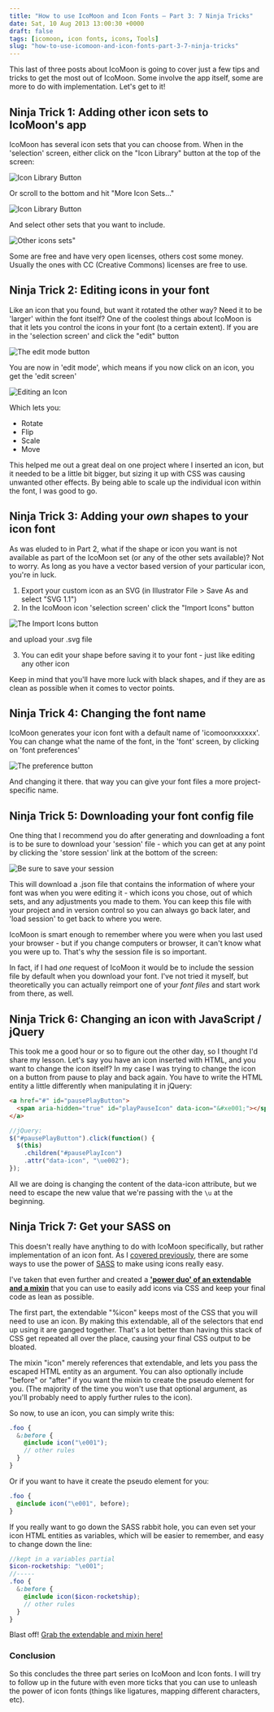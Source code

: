 ```yaml
---
title: "How to use IcoMoon and Icon Fonts – Part 3: 7 Ninja Tricks"
date: Sat, 10 Aug 2013 13:00:30 +0000
draft: false
tags: [icomoon, icon fonts, icons, Tools]
slug: "how-to-use-icomoon-and-icon-fonts-part-3-7-ninja-tricks"
---
```


This last of three posts about IcoMoon is going to cover just a few tips and tricks to get the most out of IcoMoon. Some involve the app itself, some are more to do with implementation. Let's get to it!

<!--more-->

## Ninja Trick 1: Adding other icon sets to IcoMoon's app

IcoMoon has several icon sets that you can choose from. When in the 'selection' screen, either click on the "Icon Library" button at the top of the screen:

![Icon Library Button](../images/IcoMoon_App_-_Icon_Font_Generator_1-300x173.png)

Or scroll to the bottom and hit "More Icon Sets…"

![Icon Library Button](../images/IcoMoon_App_-_Icon_Font_Generator2-300x125.png)

And select other sets that you want to include.

![Other icons sets"](../images/IcoMoon_App_-_Icon_Font_Generator1-300x242.png)

Some are free and have very open licenses, others cost some money. Usually the ones with CC (Creative Commons) licenses are free to use.

## Ninja Trick 2: Editing icons in your font

Like an icon that you found, but want it rotated the other way? Need it to be 'larger' within the font itself? One of the coolest things about IcoMoon is that it lets you control the icons in your font (to a certain extent). If you are in the 'selection screen' and click the "edit" button

![The edit mode button](../images/IcoMoon_App_-_Icon_Font_Generator_11-300x103.png)

You are now in 'edit mode', which means if you now click on an icon, you get the 'edit screen'

![Editing an Icon](../images/IcoMoon_App_-_Icon_Font_Generator_2-219x300.png)

Which lets you:

- Rotate
- Flip
- Scale
- Move

This helped me out a great deal on one project where I inserted an icon, but it needed to be a little bit bigger, but sizing it up with CSS was causing unwanted other effects. By being able to scale up the individual icon within the font, I was good to go.

## Ninja Trick 3: Adding your _own_ shapes to your icon font

As was eluded to in Part 2, what if the shape or icon you want is not available as part of the IcoMoon set (or any of the other sets available)? Not to worry. As long as you have a vector based version of your particular icon, you're in luck.

1. Export your custom icon as an SVG (in Illustrator File > Save As and select "SVG 1.1")
2. In the IcoMoon icon 'selection screen' click the "Import Icons" button

![The Import Icons button](../images/IcoMoon_App_-_Icon_Font_Generator_3-300x164.png)

and upload your .svg file

3. You can edit your shape before saving it to your font - just like editing any other icon

Keep in mind that you'll have more luck with black shapes, and if they are as clean as possible when it comes to vector points.

## Ninja Trick 4: Changing the font name

IcoMoon generates your icon font with a default name of 'icomoonxxxxxx'. You can change what the name of the font, in the 'font' screen, by clicking on 'font preferences'

![The preference button](../images/IcoMoon_App_-_Icon_Font_Generator_4-300x155.png)

And changing it there. that way you can give your font files a more project-specific name.

## Ninja Trick 5: Downloading your font config file

One thing that I recommend you do after generating and downloading a font is to be sure to download your 'session' file - which you can get at any point by clicking the 'store session' link at the bottom of the screen:

![Be sure to save your session](../images/IcoMoon_App_-_Icon_Font_Generator_5-300x282.png)

This will download a .json file that contains the information of where your font was when you were editing it - which icons you chose, out of which sets, and any adjustments you made to them. You can keep this file with your project and in version control so you can always go back later, and 'load session' to get back to where you were.

IcoMoon is smart enough to remember where you were when you last used your browser - but if you change computers or browser, it can't know what you were up to. That's why the session file is so important.

In fact, if I had _one_ request of IcoMoon it would be to include the session file by default when you download your font. I've not tried it myself, but theoretically you can actually reimport one of your _font files_ and start work from there, as well.

## Ninja Trick 6: Changing an icon with JavaScript / jQuery

This took me a good hour or so to figure out the other day, so I thought I'd share my lesson. Let's say you have an icon inserted with HTML, and you want to change the icon itself? In my case I was trying to change the icon on a button from pause to play and back again. You have to write the HTML entity a little differently when manipulating it in jQuery:

```html
<a href="#" id="pausePlayButton">
  <span aria-hidden="true" id="playPauseIcon" data-icon="&#xe001;"></span>
</a>
```

```javascript
//jQuery:
$("#pausePlayButton").click(function() {
  $(this)
    .children("#pausePlayIcon")
    .attr("data-icon", "\ue002");
});
```

All we are doing is changing the content of the data-icon attribute, but we need to escape the new value that we're passing with the `\u` at the beginning.

## Ninja Trick 7: Get your SASS on

This doesn't really have anything to do with IcoMoon specifically, but rather implementation of an icon font. As I [covered previously](/how-to-use-icomoon-and-icon-fonts-part-2-a-workflow/), there are some ways to use the power of [SASS](https://sass-lang.com/) to make using icons really easy.

I've taken that even further and created a **['power duo' of an extendable and a mixin](https://gist.github.com/chipcullen/6157025)** that you can use to easily add icons via CSS and keep your final code as lean as possible.

The first part, the extendable "%icon" keeps most of the CSS that you will need to use an icon. By making this extendable, all of the selectors that end up using it are ganged together. That's a lot better than having this stack of CSS get repeated all over the place, causing your final CSS output to be bloated.

The mixin "icon" merely references that extendable, and lets you pass the escaped HTML entity as an argument. You can also optionally include "before" or "after" if you want the mixin to create the pseudo element for you. (The majority of the time you won't use that optional argument, as you'll probably need to apply further rules to the icon).

So now, to use an icon, you can simply write this:

```scss
.foo {
  &:before {
    @include icon("\e001");
    // other rules
  }
}
```

Or if you want to have it create the pseudo element for you:

```scss
.foo {
  @include icon("\e001", before);
}
```

If you really want to go down the SASS rabbit hole, you can even set your icon HTML entities as variables, which will be easier to remember, and easy to change down the line:

```scss
//kept in a variables partial
$icon-rocketship: "\e001";
//-----
.foo {
  &:before {
    @include icon($icon-rocketship);
    // other rules
  }
}
```

Blast off! [Grab the extendable and mixin here!](https://gist.github.com/chipcullen/6157025)

### Conclusion

So this concludes the three part series on IcoMoon and Icon fonts. I will try to follow up in the future with even more ticks that you can use to unleash the power of icon fonts (things like ligatures, mapping different characters, etc).
